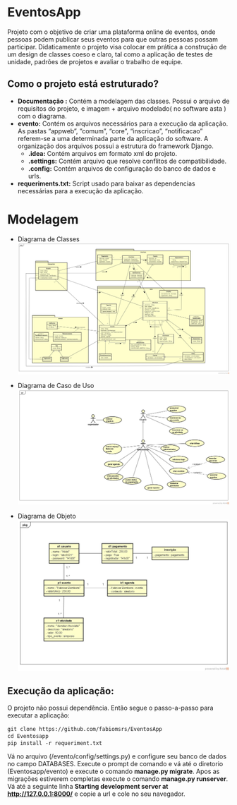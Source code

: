 
# EventosApp
Projeto com o objetivo de criar uma plataforma online de eventos, onde pessoas podem publicar seus eventos para que outras pessoas possam participar. Didaticamente o projeto visa colocar em prática a construção de um design de classes coeso e claro, tal como a aplicação de testes de unidade, padrões de projetos e avaliar o trabalho de equipe.

## Como o projeto está estruturado?
- **Documentação :** Contém a modelagem das classes. Possui o arquivo de requisitos do projeto, e imagem + arquivo modelado( no software asta ) com o diagrama.
- **evento:** Contém os arquivos necessários para a execução da aplicação.  As pastas “appweb”, ”comum”, “core”, “inscricao”, “notificacao” referem-se a uma determinada parte da aplicação do software. A organização dos arquivos possui a estrutura do framework Django.
	- **.idea:** Contém arquivos em formato xml do projeto.
	- **.settings:** Contém arquivo que resolve conflitos de compatibilidade.
	- **.config:** Contém arquivos de configuração do banco de dados e urls.
- **requeriments.txt:** Script usado para baixar as dependencias necessárias para a execução da aplicação.
# Modelagem
- Diagrama de Classes
![Modelagem Design de Classes](/documentação/diagrama%20de%20classe/diagrama%20de%20classe.jpg)

- Diagrama de Caso de Uso
![Modelagem Caso de Uso](/documentação/diagrama%20de%20caso%20de%20uso/diagrama%20caso%20de%20uso.jpg)

- Diagrama de Objeto
![Modelagem Diagrama de objetos](documentação/diagrama%20de%20objetos/diagrama%20de%20objeto.jpg)

## Execução da aplicação:

O projeto não possui dependência. Então segue o passo-a-passo para executar a aplicação:
```
git clone https://github.com/fabiomsrs/EventosApp
cd Eventosapp
pip install -r requeriment.txt
```
Vá no arquivo (/evento/config/settings.py) e configure seu banco de dados no campo DATABASES.
Execute o prompt de comando e vá até o diretorio (Eventosapp/evento) e execute o comando **manage.py migrate**.
Apos as migrações estiverem completas execute o comando **manage.py runserver**. Vá até a seguinte linha **Starting development server at http://127.0.0.1:8000/** e copie a url e cole no seu navegador.

